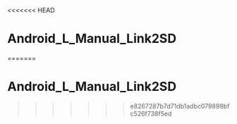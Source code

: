 <<<<<<< HEAD
# Android_L_Manual_Link2SD
=======
# Android_L_Manual_Link2SD
>>>>>>> e8267287b7d71db1adbc079898bfc526f738f5ed

